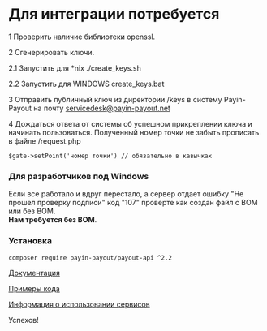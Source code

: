 # Для интеграции потребуется

1 Проверить наличие библиотеки openssl.

2 Cгенерировать ключи.

2.1 Запустить для *nix
   ./create_keys.sh

2.2 Запустить для WINDOWS
   create_keys.bat

3 Отправить публичный ключ из директории /keys в систему Payin-Payout на почту servicedesk@payin-payout.net

4 Дождаться ответа от системы об успешном прикреплении ключа и начинать пользоваться.
Полученный номер точки не забыть прописать в файле /request.php

`$gate->setPoint('номер точки') // обязательно в кавычках`

### Для разработчиков под Windows ###
Если все работало и вдруг перестало, а сервер отдает ошибку "Не прошел проверку подписи" код "107" проверте как создан файл с BOM или без BOM.<br/>
<b>Нам требуется без BOM</b>.

### Установка ###

```bash
composer require payin-payout/payout-api ^2.2
```

[Документация](docs/README.md)

[Примеры кода](docs/RequestExample.md)

[Информация о использовании сервисов](docs/services.md)

Успехов!
